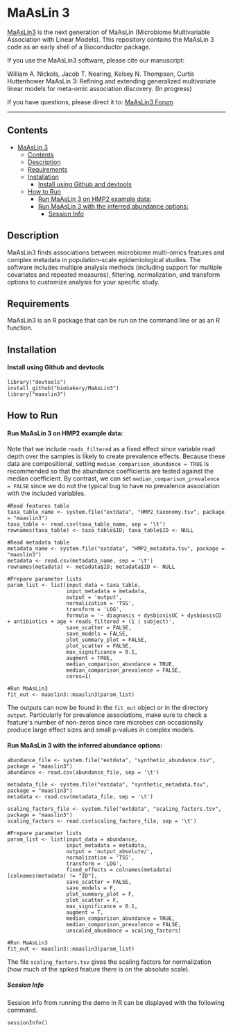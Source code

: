 # MaAsLin 3 #

[MaAsLin3](http://huttenhower.sph.harvard.edu/maaslin3)  is the next generation of MaAsLin (Microbiome Multivariable Association with Linear Models). This repository contains the MaAsLin 3 code as an early shell of a Bioconductor package.

If you use the MaAsLin3 software, please cite our manuscript: 

William A. Nickols, Jacob T. Nearing, Kelsey N. Thompson, Curtis Huttenhower MaAsLin 3: Refining and extending generalized multivariate linear models for meta-omic association discovery. (In progress)

If you have questions, please direct it to:  [MaAsLin3 Forum](https://forum.biobakery.org/c/Downstream-analysis-and-statistics/MaAsLin2)    

--------------------------------------------

## Contents ##
- [MaAsLin 3](#maaslin-3)
  - [Contents](#contents)
  - [Description](#description)
  - [Requirements](#requirements)
  - [Installation](#installation)
      - [Install using Github and devtools](#install-using-github-and-devtools)
  - [How to Run](#how-to-run)
      - [Run MaAsLin 3 on HMP2 example data:](#run-maaslin-3-on-hmp2-example-data)
      - [Run MaAsLin 3 with the inferred abundance options:](#run-maaslin-3-with-the-inferred-abundance-options)
        - [Session Info](#session-info)

## Description ##
MaAsLin3 finds associations between microbiome multi-omics features and complex metadata in population-scale epidemiological studies. The software includes multiple analysis methods (including support for multiple covariates and repeated measures), filtering, normalization, and transform options to customize analysis for your specific study. 

## Requirements ##
MaAsLin3 is an R package that can be run on the command line or as an R function.

## Installation ##

#### Install using Github and devtools
```
library("devtools")
install_github("biobakery/MaAsLin3")
library("maaslin3")
```


## How to Run ##
#### Run MaAsLin 3 on HMP2 example data:

Note that we include `reads_filtered` as a fixed effect since variable read depth over the samples is likely to create prevalence effects. Because these data are compositional, setting `median_comparison_abundance = TRUE` is recommended so that the abundance coefficients are tested against the median coefficient. By contrast, we can set `median_comparison_prevalence = FALSE` since we do not the typical bug to have no prevalence association with the included variables.

```
#Read features table 
taxa_table_name <- system.file("extdata", "HMP2_taxonomy.tsv", package = "maaslin3")
taxa_table <- read.csv(taxa_table_name, sep = '\t')
rownames(taxa_table) <- taxa_table$ID; taxa_table$ID <- NULL

#Read metadata table
metadata_name <- system.file("extdata", "HMP2_metadata.tsv", package = "maaslin3")
metadata <- read.csv(metadata_name, sep = '\t')
rownames(metadata) <- metadata$ID; metadata$ID <- NULL

#Prepare parameter lists 
param_list <- list(input_data = taxa_table, 
                   input_metadata = metadata, 
                   output = 'output', 
                   normalization = 'TSS', 
                   transform = 'LOG', 
                   formula = '~ diagnosis + dysbiosisUC + dysbiosisCD + antibiotics + age + reads_filtered + (1 | subject)', 
                   save_scatter = FALSE, 
                   save_models = FALSE, 
                   plot_summary_plot = FALSE, 
                   plot_scatter = FALSE, 
                   max_significance = 0.1, 
                   augment = TRUE, 
                   median_comparison_abundance = TRUE, 
                   median_comparison_prevalence = FALSE, 
                   cores=1)

#Run MaAsLin3
fit_out <- maaslin3::maaslin3(param_list)
```

The outputs can now be found in the `fit_out` object or in the directory `output`. Particularly for prevalence associations, make sure to check a feature's number of non-zeros since rare microbes can occasionally produce large effect sizes and small p-values in complex models.

#### Run MaAsLin 3 with the inferred abundance options:
```
abundance_file <- system.file("extdata", "synthetic_abundance.tsv", package = "maaslin3")
abundance <- read.csv(abundance_file, sep = '\t')

metadata_file <- system.file("extdata", "synthetic_metadata.tsv", package = "maaslin3")
metadata <- read.csv(metadata_file, sep = '\t')

scaling_factors_file <- system.file("extdata", "scaling_factors.tsv", package = "maaslin3")
scaling_factors <- read.csv(scaling_factors_file, sep = '\t')

#Prepare parameter lists 
param_list <- list(input_data = abundance, 
                   input_metadata = metadata, 
                   output = 'output_absolute/', 
                   normalization = 'TSS', 
                   transform = 'LOG', 
                   fixed_effects = colnames(metadata)[colnames(metadata) != "ID"], 
                   save_scatter = FALSE, 
                   save_models = F, 
                   plot_summary_plot = F, 
                   plot_scatter = F, 
                   max_significance = 0.1, 
                   augment = T, 
                   median_comparison_abundance = TRUE, 
                   median_comparison_prevalence = FALSE, 
                   unscaled_abundance = scaling_factors)

#Run MaAsLin3
fit_out <- maaslin3::maaslin3(param_list)
```

The file `scaling_factors.tsv` gives the scaling factors for normalization (how much of the spiked feature there is on the absolute scale).

##### Session Info #####

Session info from running the demo in R can be displayed with the following command.

```{r}
sessionInfo()
```
